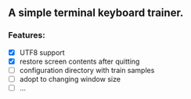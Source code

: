 ## A simple terminal keyboard trainer.
### Features:
- [x] UTF8 support
- [x] restore screen contents after quitting
- [ ] configuration directory with train samples
- [ ] adopt to changing window size
- [ ] ...
